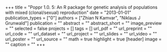 +++
title = "Poppr 1.0. 5: An R package for genetic analysis of populations with mixed (clonal/sexual) reproduction"
date = "2013-01-01"
publication_types = ["0"]
authors = ["Zhian N Kamvar", "Niklaus J Grunwald"]
publication = ""
abstract = ""
abstract_short = ""
image_preview = ""
selected = false
projects = []
tags = []
url_pdf = ""
url_preprint = ""
url_code = ""
url_dataset = ""
url_project = ""
url_slides = ""
url_video = ""
url_poster = ""
url_source = ""
math = true
highlight = true
[header]
image = ""
caption = ""
+++
